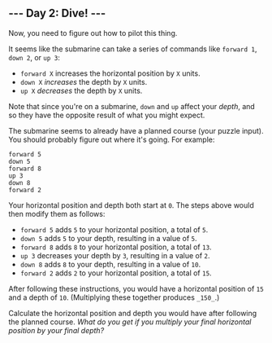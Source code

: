 ## --- Day 2: Dive! ---

Now, you need to figure out how to  pilot this thing.

It seems like the submarine can take a series of commands like  `forward 1`,  `down 2`, or  `up 3`:

-   `forward X`  increases the horizontal position by  `X`  units.
-   `down X`  _increases_  the depth by  `X`  units.
-   `up X`  _decreases_  the depth by  `X`  units.

Note that since you're on a submarine,  `down`  and  `up`  affect your  _depth_, and so they have the opposite result of what you might expect.

The submarine seems to already have a planned course (your puzzle input). You should probably figure out where it's going. For example:

```
forward 5
down 5
forward 8
up 3
down 8
forward 2

```

Your horizontal position and depth both start at  `0`. The steps above would then modify them as follows:

-   `forward 5`  adds  `5`  to your horizontal position, a total of  `5`.
-   `down 5`  adds  `5`  to your depth, resulting in a value of  `5`.
-   `forward 8`  adds  `8`  to your horizontal position, a total of  `13`.
-   `up 3`  decreases your depth by  `3`, resulting in a value of  `2`.
-   `down 8`  adds  `8`  to your depth, resulting in a value of  `10`.
-   `forward 2`  adds  `2`  to your horizontal position, a total of  `15`.

After following these instructions, you would have a horizontal position of  `15`  and a depth of  `10`. (Multiplying these together produces  `_150_`.)

Calculate the horizontal position and depth you would have after following the planned course.  _What do you get if you multiply your final horizontal position by your final depth?_